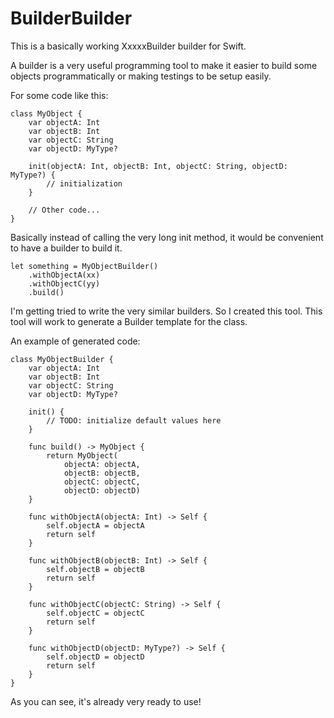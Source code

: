 # BuilderBuilder
This is a basically working XxxxxBuilder builder for Swift.

A builder is a very useful programming tool to make it easier to build some objects programmatically or making testings to be setup easily.

For some code like this:

```
class MyObject {
    var objectA: Int
    var objectB: Int
    var objectC: String
    var objectD: MyType?
    
    init(objectA: Int, objectB: Int, objectC: String, objectD: MyType?) {
        // initialization
    }
    
    // Other code...
}
```

Basically instead of calling the very long init method, it would be convenient to have a builder to build it.

```
let something = MyObjectBuilder()
    .withObjectA(xx)
    .withObjectC(yy)
    .build()
```

I'm getting tried to write the very similar builders. So I created this tool. This tool will work to generate a Builder template for the class.

An example of generated code:

```
class MyObjectBuilder {
    var objectA: Int
    var objectB: Int
    var objectC: String
    var objectD: MyType?
    
    init() {
        // TODO: initialize default values here
    }
    
    func build() -> MyObject {
        return MyObject(
            objectA: objectA,
            objectB: objectB,
            objectC: objectC,
            objectD: objectD)
    }
    
    func withObjectA(objectA: Int) -> Self {
        self.objectA = objectA
        return self
    }
    
    func withObjectB(objectB: Int) -> Self {
        self.objectB = objectB
        return self
    }
    
    func withObjectC(objectC: String) -> Self {
        self.objectC = objectC
        return self
    }
    
    func withObjectD(objectD: MyType?) -> Self {
        self.objectD = objectD
        return self
    }
}
```

As you can see, it's already very ready to use!
